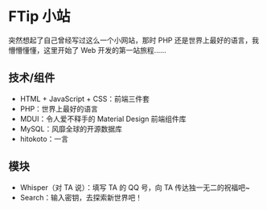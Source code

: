 # FTip 小站

突然想起了自己曾经写过这么一个小网站，那时 PHP 还是世界上最好的语言，我懵懵懂懂，这里开始了 Web 开发的第一站旅程......

## 技术/组件

- HTML + JavaScript + CSS：前端三件套
- PHP：世界上最好的语言
- MDUI：令人爱不释手的 Material Design 前端组件库
- MySQL：风靡全球的开源数据库
- hitokoto：一言

## 模块

- Whisper（对 TA 说）：填写 TA 的 QQ 号，向 TA 传达独一无二的祝福吧~
- Search：输入密钥，去探索新世界吧！
